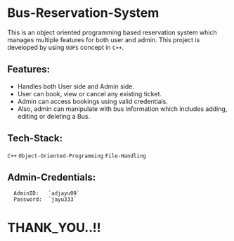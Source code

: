 # Bus-Reservation-System
This is an object oriented programming based reservation system which manages multiple features for both user and admin.
This project is developed by using `OOPS` concept in `C++`.

## Features:

  - Handles both User side and Admin side.
  - User can book, view or cancel any existing ticket.
  - Admin can access bookings using valid credentials.
  - Also, admin can manipulate with bus information which includes adding, editing or deleting a Bus.

## Tech-Stack:

  `C++`     `Object-Oriented-Programming`     `File-Handling`

## Admin-Credentials:

      AdminID:   `adjayu09`
      Password:  `jayu333`

# THANK_YOU..!!

